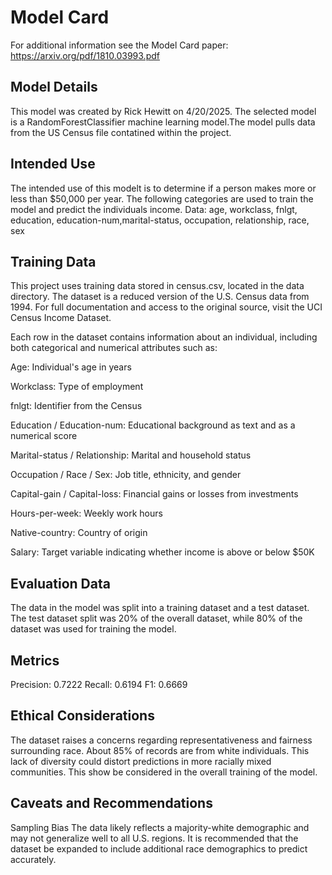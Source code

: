 # Model Card

For additional information see the Model Card paper: https://arxiv.org/pdf/1810.03993.pdf

## Model Details
This model was created by Rick Hewitt on 4/20/2025. The selected model is a RandomForestClassifier machine learning model.The model pulls data from the US Census file contatined within the project.

## Intended Use
The intended use of this modelt is to determine if a person makes more or less than $50,000 per year. The following categories are used to train the model and predict the individuals income.
Data: age, workclass, fnlgt, education, education-num,marital-status, occupation, relationship, race, sex

## Training Data
This project uses training data stored in census.csv, located in the data directory. The dataset is a reduced version of the U.S. Census data from 1994. For full documentation and access to the original source, visit the UCI Census Income Dataset.

Each row in the dataset contains information about an individual, including both categorical and numerical attributes such as:

Age: Individual's age in years

Workclass: Type of employment 

fnlgt: Identifier from the Census 

Education / Education-num: Educational background as text and as a numerical score

Marital-status / Relationship: Marital and household status

Occupation / Race / Sex: Job title, ethnicity, and gender

Capital-gain / Capital-loss: Financial gains or losses from investments

Hours-per-week: Weekly work hours

Native-country: Country of origin

Salary: Target variable indicating whether income is above or below $50K


## Evaluation Data
The data in the model was split into a training dataset and a test dataset. The test dataset split was 20% of the overall dataset, while 80% of the dataset was used for training the model.

## Metrics
Precision: 0.7222
Recall: 0.6194
F1: 0.6669

## Ethical Considerations

The dataset raises a concerns regarding representativeness and fairness surrounding race. About 85% of records are from white individuals. This lack of diversity could distort predictions in more racially mixed communities. This show be considered in the overall training of the model. 


## Caveats and Recommendations
Sampling Bias 
    The data likely reflects a majority-white demographic and may not generalize well to all U.S. regions. It is recommended that the dataset be expanded to include additional race demographics to predict accurately. 
